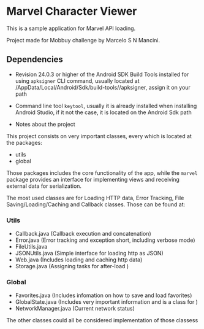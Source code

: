 # Marvel Character Viewer

This is a sample application for Marvel API loading.

Project made for Mobbuy challenge by Marcelo S N Mancini.

## Dependencies

- Revision 24.0.3 or higher of the Android SDK Build Tools installed for using `apksigner` CLI command, usually
located at <User>/AppData/Local/Android/Sdk/build-tools/<version>/apksigner, assign it on your path
- Command line tool `keytool`, usually it is already installed when installing Android Studio, if it not the case,
it is located on the Android Sdk path

- Notes about the project

This project consists on very important classes, every which is located at the packages:

- utils
- global

Those packages includes the core functionality of the app, while the `marvel` package provides an interface for
implementing views and receiving external data for serialization.

The most used classes are for Loading HTTP data, Error Tracking, File Saving/Loading/Caching and Callback classes. Those can be found at:

### Utils

- Callback.java (Callback execution and concatenation)
- Error.java (Error tracking and exception short, including verbose mode)
- FileUtils.java
- JSONUtils.java (Simple interface for loading http as JSON)
- Web.java (Includes loading and caching http data)
- Storage.java (Assigning tasks for after-load )
  
### Global

- Favorites.java (Includes infomation on how to save and load favorites)
- GlobalState.java (Includes very important information and is a class for )
- NetworkManager.java (Current network status)

The other classes could all be considered implementation of those classess
